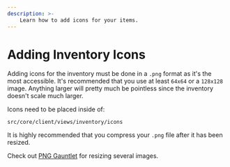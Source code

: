 ```yaml
---
description: >-
    Learn how to add icons for your items.
---
```


# Adding Inventory Icons

Adding icons for the inventory must be done in a `.png` format as it's the most accessible. It's recommended that you use at least `64x64` or a `128x128` image. Anything larger will pretty much be pointless since the inventory doesn't scale much larger.

Icons need to be placed inside of:

```
src/core/client/views/inventory/icons
```

It is highly recommended that you compress your `.png` file after it has been resized.

Check out [PNG Gauntlet](https://pnggauntlet.com/) for resizing several images.
